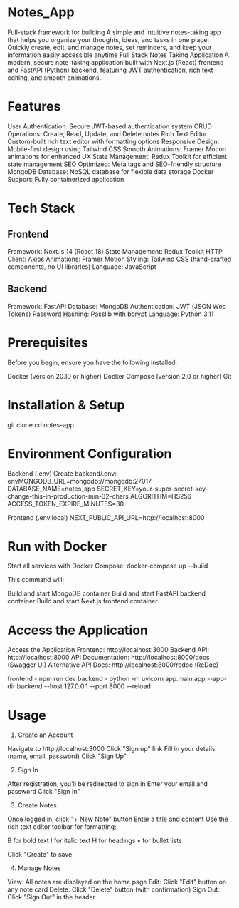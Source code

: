 # Notes_App
Full-stack framework for building A simple and intuitive notes-taking app that helps you organize your thoughts, ideas, and tasks in one place. Quickly create, edit, and manage notes, set reminders, and keep your information easily accessible anytime
Full Stack Notes Taking Application
A modern, secure note-taking application built with Next.js (React) frontend and FastAPI (Python) backend, featuring JWT authentication, rich text editing, and smooth animations.

# Features

User Authentication: Secure JWT-based authentication system
CRUD Operations: Create, Read, Update, and Delete notes
Rich Text Editor: Custom-built rich text editor with formatting options
Responsive Design: Mobile-first design using Tailwind CSS
Smooth Animations: Framer Motion animations for enhanced UX
State Management: Redux Toolkit for efficient state management
SEO Optimized: Meta tags and SEO-friendly structure
MongoDB Database: NoSQL database for flexible data storage
Docker Support: Fully containerized application

# Tech Stack 

## Frontend

Framework: Next.js 14 (React 18)
State Management: Redux Toolkit
HTTP Client: Axios
Animations: Framer Motion
Styling: Tailwind CSS (hand-crafted components, no UI libraries)
Language: JavaScript

## Backend

Framework: FastAPI
Database: MongoDB
Authentication: JWT (JSON Web Tokens)
Password Hashing: Passlib with bcrypt
Language: Python 3.11

# Prerequisites
Before you begin, ensure you have the following installed:

Docker (version 20.10 or higher)
Docker Compose (version 2.0 or higher)
Git

#  Installation & Setup
git clone <repo-url>
cd notes-app

# Environment Configuration
Backend (.env)
Create backend/.env:
envMONGODB_URL=mongodb://mongodb:27017
DATABASE_NAME=notes_app
SECRET_KEY=your-super-secret-key-change-this-in-production-min-32-chars
ALGORITHM=HS256
ACCESS_TOKEN_EXPIRE_MINUTES=30

Frontend (.env.local) NEXT_PUBLIC_API_URL=http://localhost:8000

# Run with Docker
Start all services with Docker Compose: docker-compose up --build

This command will:

Build and start MongoDB container
Build and start FastAPI backend container
Build and start Next.js frontend container

#  Access the Application
 Access the Application
 Frontend: http://localhost:3000
Backend API: http://localhost:8000
API Documentation: http://localhost:8000/docs (Swagger UI)
Alternative API Docs: http://localhost:8000/redoc (ReDoc)

frontend - npm run dev 
backend - python -m uvicorn app.main:app --app-dir backend --host 127.0.0.1 --port 8000 --reload

# Usage

1. Create an Account

Navigate to http://localhost:3000
Click "Sign up" link
Fill in your details (name, email, password)
Click "Sign Up"

2. Sign In

After registration, you'll be redirected to sign in
Enter your email and password
Click "Sign In"

3. Create Notes

Once logged in, click "+ New Note" button
Enter a title and content
Use the rich text editor toolbar for formatting:

B for bold text
I for italic text
H for headings
• for bullet lists


Click "Create" to save

4. Manage Notes

View: All notes are displayed on the home page
Edit: Click "Edit" button on any note card
Delete: Click "Delete" button (with confirmation)
Sign Out: Click "Sign Out" in the header